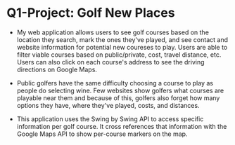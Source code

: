 # Q1-Project: Golf New Places

* My web application allows users to see golf courses based on the location they search, mark the ones they've played, and see contact and website information for potential new coureses to play.  Users are able to filter viable courses based on public/private, cost, travel distance, etc.  Users can also click on each course's address to see the driving directions on Google Maps.

* Public golfers have the same difficulty choosing a course to play as people do selecting wine.  Few websites show golfers what courses are playable near them and because of this, golfers also forget how many options they have, where they've played, costs, and distances.

* This application uses the Swing by Swing API to access specific information per golf course.  It cross references that information with the Google Maps API to show per-course markers on the map.  
